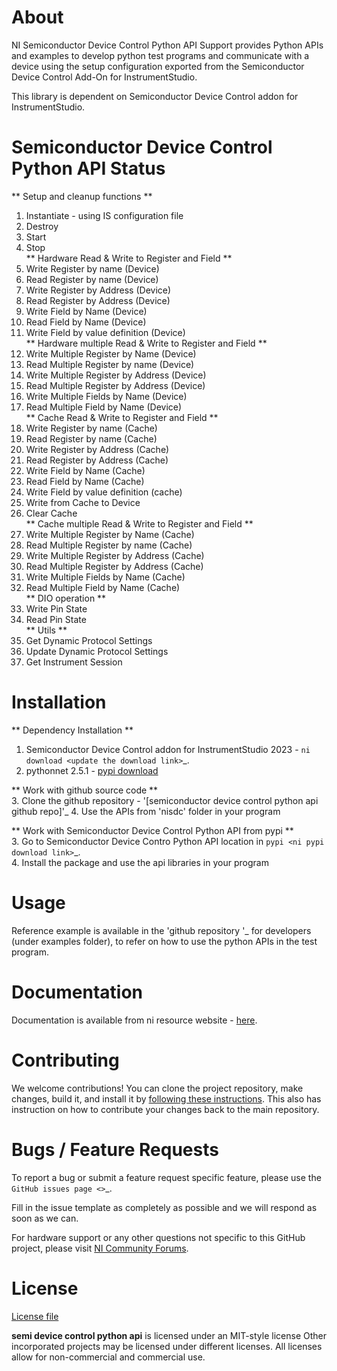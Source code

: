 # About
NI Semiconductor Device Control Python API Support provides Python APIs and examples to develop python test programs and communicate with a device using the setup configuration exported from the Semiconductor Device Control Add-On for InstrumentStudio.

This library is dependent on Semiconductor Device Control addon for InstrumentStudio.


# Semiconductor Device Control Python API Status

** Setup and cleanup functions  **  
1. Instantiate - using IS configuration file  
2. Destroy  
3. Start  
4. Stop  
** Hardware Read & Write to Register and Field  **  
5. Write Register by name (Device)  
6. Read Register by name (Device)  
7. Write Register by Address (Device)  
8. Read Register by Address (Device)  
9. Write Field by Name (Device)  
10. Read Field by Name (Device)  
11. Write Field by value definition (Device)  
** Hardware multiple Read & Write to Register and Field  **  
12. Write Multiple Register by Name (Device)  
13. Read Multiple Register by name (Device)  
14. Write Multiple Register by Address (Device)  
15. Read Multiple Register by Address (Device)  
16. Write Multiple Fields by Name (Device)  
18. Read Multiple Field by Name (Device)  
** Cache Read & Write to Register and Field  **  
19. Write Register by name (Cache)  
20. Read Register by name (Cache)  
21. Write Register by Address (Cache)  
22. Read Register by Address (Cache)  
23. Write Field by Name (Cache)  
24. Read Field by Name (Cache)  
25. Write Field by value definition (cache)  
26. Write from Cache to Device  
27. Clear Cache  
** Cache multiple Read & Write to Register and Field  **  
28. Write Multiple Register by Name (Cache)  
29. Read Multiple Register by name (Cache)  
30. Write Multiple Register by Address (Cache)  
31. Read Multiple Register by Address (Cache)  
32. Write Multiple Fields by Name (Cache)  
33. Read Multiple Field by Name (Cache)  
** DIO operation  **  
34. Write Pin State  
35. Read Pin State  
** Utils **
36. Get Dynamic Protocol Settings
37. Update Dynamic Protocol Settings
38. Get Instrument Session


# Installation

** Dependency Installation **  
1. Semiconductor Device Control addon for InstrumentStudio 2023 - `ni download <update the download link>`_.  
2. pythonnet 2.5.1 - [pypi download](https://pypi.org/project/pythonnet/#description)  

** Work with github source code **  
3. Clone the github repository - '[semiconductor device control python api github repo]<link>'_ 
4. Use the APIs from 'nisdc' folder in your program  

** Work with Semiconductor Device Control Python API from pypi **  
3. Go to Semiconductor Device Contro Python API location in `pypi <ni pypi download link>`_.  
4. Install the package and use the api libraries in your program  

# Usage

Reference example is available in the 'github repository <link>'_ for developers (under examples folder), to refer on how to use the python APIs in the test program.

# Documentation

Documentation is available from ni resource website - [here](https://www.ni.com/documentation/en/semiconductor-device-control/latest/manual/manual-overview/).

# Contributing

We welcome contributions! You can clone the project repository, make changes, build it, and install it by [following these instructions](CONTRIBUTING.md). This also has instruction on how to contribute your changes back to the main repository.

# Bugs / Feature Requests

To report a bug or submit a feature request specific feature, please use the `GitHub issues page <>`_.

Fill in the issue template as completely as possible and we will respond as soon
as we can.

For hardware support or any other questions not specific to this GitHub project, please visit [NI Community Forums](https://forums.ni.com/).

# License

[License file](LICENSE)

**semi device control python api** is licensed under an MIT-style license
Other incorporated projects may be licensed under different licenses. All
licenses allow for non-commercial and commercial use.
